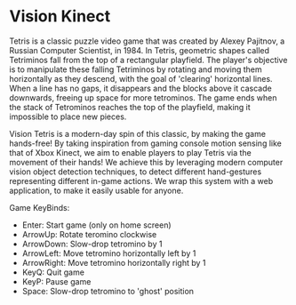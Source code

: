 # Vision Kinect

Tetris is a classic puzzle video game that was created by Alexey Pajitnov, a Russian Computer Scientist, in 1984. In Tetris, geometric shapes called Tetriminos fall from the top of a rectangular playfield. The player's objective is to manipulate these falling Tetriminos by rotating and moving them horizontally as they descend, with the goal of 'clearing' horizontal lines. When a line has no gaps, it disappears and the blocks above it cascade downwards, freeing up space for more tetrominos. The game ends when the stack of Tetrominos reaches the top of the playfield, making it impossible to place new pieces.

Vision Tetris is a modern-day spin of this classic, by making the game hands-free! By taking inspiration from gaming console motion sensing like that of Xbox Kinect, we aim to enable players to play Tetris via the movement of their hands! We achieve this by leveraging modern computer vision object detection techniques, to detect different hand-gestures representing different in-game actions. We wrap this system with a web application, to make it easily usable for anyone.

Game KeyBinds:
- Enter: Start game (only on home screen)
- ArrowUp: Rotate teromino clockwise
- ArrowDown: Slow-drop tetromino by 1
- ArrowLeft: Move tetromino horizontally left by 1
- ArrowRight: Move tetromino horizontally right by 1
- KeyQ: Quit game
- KeyP: Pause game
- Space: Slow-drop tetromino to 'ghost' position 
